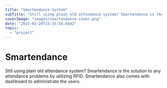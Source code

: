 ```yaml
---
title: "Smartendance System"
subTitle: "Still using plain old attendance system? Smartendance is the solution to any attendance problems by utilizing RFID. Smartendance also comes with dashboard to administrate the users."
coverImage: "images/smartendance-cover.png"
date: "2025-01-24T15:35:58.684Z"
topic:
  - "project"
---
```


# Smartendance

Still using plain old attendance system? Smartendance is the solution to any attendance problems by utilizing RFID. Smartendance also comes with dashboard to administrate the users.

